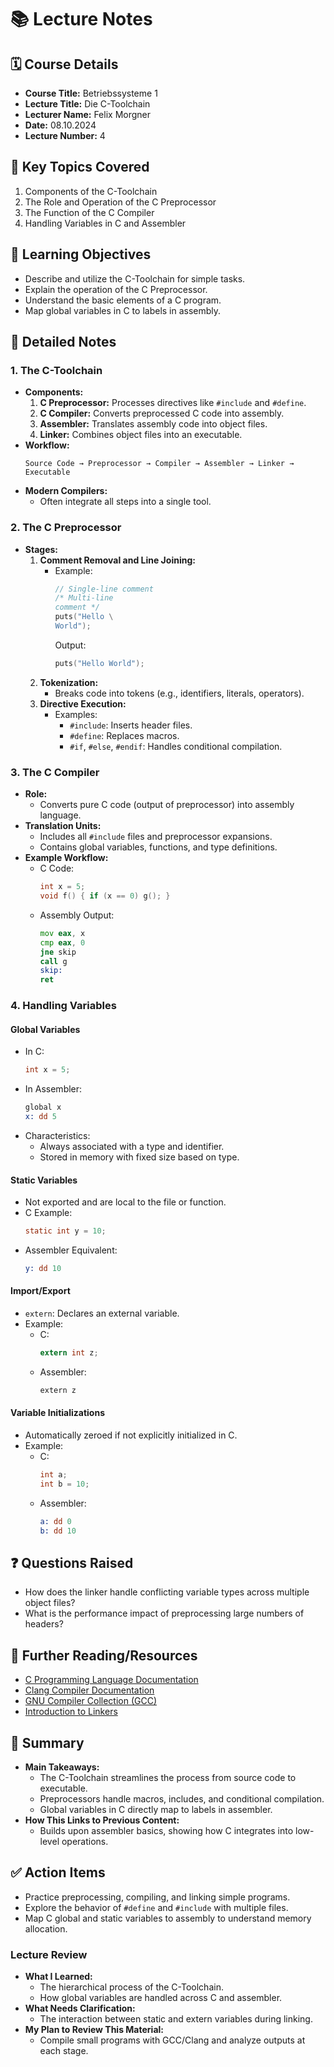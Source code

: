 # 📚 **Lecture Notes**


## 🗓️ **Course Details**
- **Course Title:** Betriebssysteme 1
- **Lecture Title:** Die C-Toolchain
- **Lecturer Name:** Felix Morgner
- **Date:** 08.10.2024
- **Lecture Number:** 4


## 📝 **Key Topics Covered**
1. Components of the C-Toolchain
2. The Role and Operation of the C Preprocessor
3. The Function of the C Compiler
4. Handling Variables in C and Assembler


## 🧠 **Learning Objectives**
- Describe and utilize the C-Toolchain for simple tasks.
- Explain the operation of the C Preprocessor.
- Understand the basic elements of a C program.
- Map global variables in C to labels in assembly.


## 📖 **Detailed Notes**

### **1. The C-Toolchain**
- **Components:**
  1. **C Preprocessor:** Processes directives like `#include` and `#define`.
  2. **C Compiler:** Converts preprocessed C code into assembly.
  3. **Assembler:** Translates assembly code into object files.
  4. **Linker:** Combines object files into an executable.
- **Workflow:**
  ```plaintext
  Source Code → Preprocessor → Compiler → Assembler → Linker → Executable
  ```
- **Modern Compilers:**
  - Often integrate all steps into a single tool.


### **2. The C Preprocessor**
- **Stages:**
  1. **Comment Removal and Line Joining:**
     - Example:
       ```c
       // Single-line comment
       /* Multi-line
       comment */
       puts("Hello \
       World");
       ```
       Output:
       ```c
       puts("Hello World");
       ```
  2. **Tokenization:**
     - Breaks code into tokens (e.g., identifiers, literals, operators).
  3. **Directive Execution:**
     - Examples:
       - `#include`: Inserts header files.
       - `#define`: Replaces macros.
       - `#if`, `#else`, `#endif`: Handles conditional compilation.


### **3. The C Compiler**
- **Role:**
  - Converts pure C code (output of preprocessor) into assembly language.
- **Translation Units:**
  - Includes all `#include` files and preprocessor expansions.
  - Contains global variables, functions, and type definitions.
- **Example Workflow:**
  - C Code:
    ```c
    int x = 5;
    void f() { if (x == 0) g(); }
    ```
  - Assembly Output:
    ```asm
    mov eax, x
    cmp eax, 0
    jne skip
    call g
    skip:
    ret
    ```


### **4. Handling Variables**
#### **Global Variables**
- In C:
  ```c
  int x = 5;
  ```
- In Assembler:
  ```asm
  global x
  x: dd 5
  ```
- Characteristics:
  - Always associated with a type and identifier.
  - Stored in memory with fixed size based on type.

#### **Static Variables**
- Not exported and are local to the file or function.
- C Example:
  ```c
  static int y = 10;
  ```
- Assembler Equivalent:
  ```asm
  y: dd 10
  ```

#### **Import/Export**
- `extern`: Declares an external variable.
- Example:
  - C:
    ```c
    extern int z;
    ```
  - Assembler:
    ```asm
    extern z
    ```

#### **Variable Initializations**
- Automatically zeroed if not explicitly initialized in C.
- Example:
  - C:
    ```c
    int a;
    int b = 10;
    ```
  - Assembler:
    ```asm
    a: dd 0
    b: dd 10
    ```


## ❓ **Questions Raised**
- How does the linker handle conflicting variable types across multiple object files?
- What is the performance impact of preprocessing large numbers of headers?


## 🔗 **Further Reading/Resources**
- [C Programming Language Documentation](https://en.cppreference.com/)
- [Clang Compiler Documentation](https://clang.llvm.org/docs/)
- [GNU Compiler Collection (GCC)](https://gcc.gnu.org/)
- [Introduction to Linkers](https://en.wikipedia.org/wiki/Linker_(computing))


## 📌 **Summary**
- **Main Takeaways:**
  - The C-Toolchain streamlines the process from source code to executable.
  - Preprocessors handle macros, includes, and conditional compilation.
  - Global variables in C directly map to labels in assembler.
- **How This Links to Previous Content:**
  - Builds upon assembler basics, showing how C integrates into low-level operations.

## ✅ **Action Items**
- Practice preprocessing, compiling, and linking simple programs.
- Explore the behavior of `#define` and `#include` with multiple files.
- Map C global and static variables to assembly to understand memory allocation.


### **Lecture Review**
- **What I Learned:**
  - The hierarchical process of the C-Toolchain.
  - How global variables are handled across C and assembler.
- **What Needs Clarification:**
  - The interaction between static and extern variables during linking.
- **My Plan to Review This Material:**
  - Compile small programs with GCC/Clang and analyze outputs at each stage.
